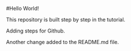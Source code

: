 #Hello World!

This repository is built step by step in the tutorial.

Adding steps for Github.

Another change added to the README.md file.
